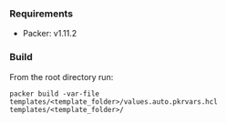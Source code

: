 ### Requirements

- Packer: v1.11.2

### Build

From the root directory run:
```
packer build -var-file templates/<template_folder>/values.auto.pkrvars.hcl templates/<template_folder>/
```
